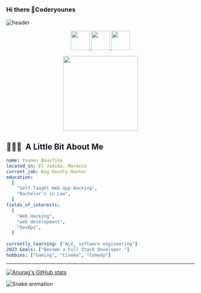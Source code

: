 ### Hi there 👋Coderyounes
![header](https://capsule-render.vercel.app/api?type=waving&color=gradient&height=100&section=header&text=Hello!&fontSize=90)
<p align="center">
<a href="https://younesb.tech/">
  <img height="50" src="https://user-images.githubusercontent.com/46517096/166972883-f5f1d88c-0246-4374-88ac-ded0f2cf0699.png"/>
</a>
<a href="https://www.linkedin.com/in/younes-bousfiha-9838361a6/">
  <img height="50" src="https://user-images.githubusercontent.com/46517096/166973395-19676cd8-f8ec-4abf-83ff-da8243505b82.png"/>
</a>
<a href="https://twitter.com/bousfiha_younes">
  <img height="50" src="https://user-images.githubusercontent.com/46517096/166974271-91dfa250-d70b-4cb9-8707-f1bda1b708c3.png"/>
</a>
  </p>
  <p align="center">
  <img src= "https://i.giphy.com/media/ERc5g8ThElMQM/giphy.webp" height=200>
</p>

<h2> 👨🏻‍💻 &nbsp;A Little Bit About Me</h2>

```yaml
name: Younes Bousfiha
located_in: El Jadida, Morocco
current_job: Bug bounty Hunter
education:
  [
    "Self-Taught Web app Hacking",
    "Bachelor's in Law",
  ]
fields_of_interests:
  [
    "Web Hacking",
    "web development",    
    "DevOps",
  ]
  
currently_learning: ["ALX, software engineering"]
2023 Goals: ["Become a Full Stack Developer."]
hobbies: ["Gaming", "Cinema", "Comedy"]
```
  
---  
[![Anurag's GitHub stats]([https://github-readme-stats.vercel.app/api?username=Coderyounes])](https://github.com/anuraghazra/github-readme-stats)


![Snake animation](https://github.com/thepiyushmalhotra/thepiyushmalhotra/blob/output/github-contribution-grid-snake.svg)
